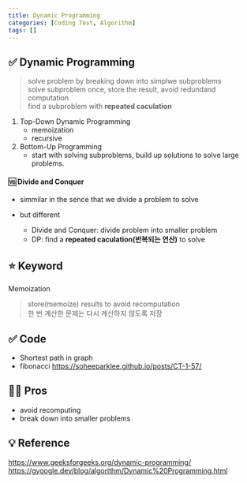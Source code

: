 ```yaml
---
title: Dynamic Programming
categories: [Coding Test, Algorithm]
tags: []
---
```


## ✅ Dynamic Programming

> solve problem by breaking down into simplwe subproblems <br>
> solve subproblem once, store the result, avoid redundand computation <br>
> find a subproblem with **repeated caculation** <br>

1. Top-Down Dynamic Programming
   - memoization
   - recursive
2. Bottom-Up Programming
   - start with solving subproblems, build up solutions to solve large problems.

#### 🆚 Divide and Conquer

- simmilar in the sence that we divide a problem to solve

- but different
  - Divide and Conquer: divide problem into smaller problem
  - DP: find a **repeated caculation(반복되는 연산)** to solve

## ⭐️ Keyword

Memoization

> store(memoize) results to avoid recomputation <br>
> 한 번 계산한 문제는 다시 계산하지 않도록 저장 <br>

## ✅ Code

- Shortest path in graph
- fibonacci
  <https://soheeparklee.github.io/posts/CT-1-57/>

## 👍🏻 Pros

- avoid recomputing
- break down into smaller problems

## 💡 Reference

<https://www.geeksforgeeks.org/dynamic-programming/> <br>
<https://gyoogle.dev/blog/algorithm/Dynamic%20Programming.html> <br>

